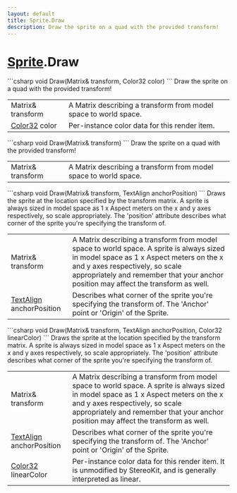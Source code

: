 ```yaml
---
layout: default
title: Sprite.Draw
description: Draw the sprite on a quad with the provided transform!
---
```

# [Sprite]({{site.url}}/Pages/StereoKit/Sprite.html).Draw

<div class='signature' markdown='1'>
```csharp
void Draw(Matrix& transform, Color32 color)
```
Draw the sprite on a quad with the provided transform!
</div>

|  |  |
|--|--|
|Matrix& transform|A Matrix describing a transform from              model space to world space.|
|[Color32]({{site.url}}/Pages/StereoKit/Color32.html) color|Per-instance color data for this render item.|

<div class='signature' markdown='1'>
```csharp
void Draw(Matrix& transform)
```
Draw the sprite on a quad with the provided transform!
</div>

|  |  |
|--|--|
|Matrix& transform|A Matrix describing a transform from              model space to world space.|

<div class='signature' markdown='1'>
```csharp
void Draw(Matrix& transform, TextAlign anchorPosition)
```
Draws the sprite at the location specified by the
transform matrix. A sprite is always sized in model space as 1 x
Aspect meters on the x and y axes respectively, so scale
appropriately. The 'position' attribute describes what corner of
the sprite you're specifying the transform of.
</div>

|  |  |
|--|--|
|Matrix& transform|A Matrix describing a transform from              model space to world space. A sprite is always sized in model             space as 1 x Aspect meters on the x and y axes respectively, so             scale appropriately and remember that your anchor position may             affect the transform as well.|
|[TextAlign]({{site.url}}/Pages/StereoKit/TextAlign.html) anchorPosition|Describes what corner of the sprite             you're specifying the transform of. The 'Anchor' point or             'Origin' of the Sprite.|

<div class='signature' markdown='1'>
```csharp
void Draw(Matrix& transform, TextAlign anchorPosition, Color32 linearColor)
```
Draws the sprite at the location specified by the
transform matrix. A sprite is always sized in model space as 1 x
Aspect meters on the x and y axes respectively, so scale
appropriately. The 'position' attribute describes what corner of
the sprite you're specifying the transform of.
</div>

|  |  |
|--|--|
|Matrix& transform|A Matrix describing a transform from              model space to world space. A sprite is always sized in model             space as 1 x Aspect meters on the x and y axes respectively, so             scale appropriately and remember that your anchor position may             affect the transform as well.|
|[TextAlign]({{site.url}}/Pages/StereoKit/TextAlign.html) anchorPosition|Describes what corner of the sprite             you're specifying the transform of. The 'Anchor' point or             'Origin' of the Sprite.|
|[Color32]({{site.url}}/Pages/StereoKit/Color32.html) linearColor|Per-instance color data for this render             item. It is unmodified by StereoKit, and is generally interpreted             as linear.|




